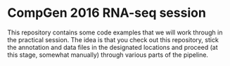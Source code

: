 # CompGen 2016 RNA-seq session

This repository contains some code examples that we will work through in the practical session.  The idea is that you check out this repository, stick the annotation and data files in the designated locations and proceed (at this stage, somewhat manually) through various parts of the pipeline.

